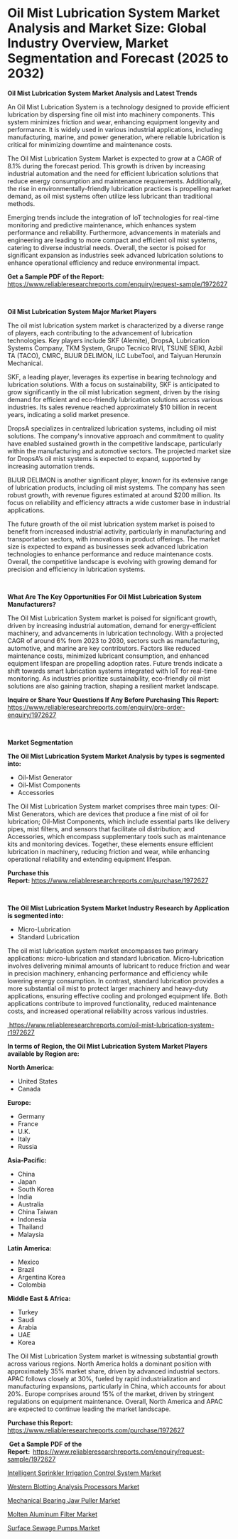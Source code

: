 <p><h1>Oil Mist Lubrication System Market Analysis and Market Size: Global Industry Overview, Market Segmentation and Forecast (2025 to 2032)</h1></p><p><strong>Oil Mist Lubrication System Market Analysis and Latest Trends</strong></p>
<p><p>An Oil Mist Lubrication System is a technology designed to provide efficient lubrication by dispersing fine oil mist into machinery components. This system minimizes friction and wear, enhancing equipment longevity and performance. It is widely used in various industrial applications, including manufacturing, marine, and power generation, where reliable lubrication is critical for minimizing downtime and maintenance costs.</p><p>The Oil Mist Lubrication System Market is expected to grow at a CAGR of 8.1% during the forecast period. This growth is driven by increasing industrial automation and the need for efficient lubrication solutions that reduce energy consumption and maintenance requirements. Additionally, the rise in environmentally-friendly lubrication practices is propelling market demand, as oil mist systems often utilize less lubricant than traditional methods. </p><p>Emerging trends include the integration of IoT technologies for real-time monitoring and predictive maintenance, which enhances system performance and reliability. Furthermore, advancements in materials and engineering are leading to more compact and efficient oil mist systems, catering to diverse industrial needs. Overall, the sector is poised for significant expansion as industries seek advanced lubrication solutions to enhance operational efficiency and reduce environmental impact.</p></p>
<p><strong>Get a Sample PDF of the Report:&nbsp;</strong> <a href="https://www.reliableresearchreports.com/enquiry/request-sample/1972627?utm_campaign=9&utm_medium=2&utm_source=Github&utm_content=ia&utm_term=28022025&utm_id=oil-mist-lubrication-system">https://www.reliableresearchreports.com/enquiry/request-sample/1972627</a></p>
<p>&nbsp;</p>
<p><strong>Oil Mist Lubrication System Major Market Players</strong></p>
<p><p>The oil mist lubrication system market is characterized by a diverse range of players, each contributing to the advancement of lubrication technologies. Key players include SKF (Alemite), DropsA, Lubrication Systems Company, TKM System, Grupo Tecnico RIVI, TSUNE SEIKI, Azbil TA (TACO), CMRC, BIJUR DELIMON, ILC LubeTool, and Taiyuan Herunxin Mechanical.</p><p>SKF, a leading player, leverages its expertise in bearing technology and lubrication solutions. With a focus on sustainability, SKF is anticipated to grow significantly in the oil mist lubrication segment, driven by the rising demand for efficient and eco-friendly lubrication solutions across various industries. Its sales revenue reached approximately $10 billion in recent years, indicating a solid market presence.</p><p>DropsA specializes in centralized lubrication systems, including oil mist solutions. The company's innovative approach and commitment to quality have enabled sustained growth in the competitive landscape, particularly within the manufacturing and automotive sectors. The projected market size for DropsA’s oil mist systems is expected to expand, supported by increasing automation trends.</p><p>BIJUR DELIMON is another significant player, known for its extensive range of lubrication products, including oil mist systems. The company has seen robust growth, with revenue figures estimated at around $200 million. Its focus on reliability and efficiency attracts a wide customer base in industrial applications.</p><p>The future growth of the oil mist lubrication system market is poised to benefit from increased industrial activity, particularly in manufacturing and transportation sectors, with innovations in product offerings. The market size is expected to expand as businesses seek advanced lubrication technologies to enhance performance and reduce maintenance costs. Overall, the competitive landscape is evolving with growing demand for precision and efficiency in lubrication systems.</p></p>
<p>&nbsp;</p>
<p><strong>What Are The Key Opportunities For Oil Mist Lubrication System Manufacturers?</strong></p>
<p><p>The Oil Mist Lubrication System market is poised for significant growth, driven by increasing industrial automation, demand for energy-efficient machinery, and advancements in lubrication technology. With a projected CAGR of around 6% from 2023 to 2030, sectors such as manufacturing, automotive, and marine are key contributors. Factors like reduced maintenance costs, minimized lubricant consumption, and enhanced equipment lifespan are propelling adoption rates. Future trends indicate a shift towards smart lubrication systems integrated with IoT for real-time monitoring. As industries prioritize sustainability, eco-friendly oil mist solutions are also gaining traction, shaping a resilient market landscape.</p></p>
<p><strong>Inquire or Share Your Questions If Any Before Purchasing This Report:</strong> <a href="https://www.reliableresearchreports.com/enquiry/pre-order-enquiry/1972627?utm_campaign=9&utm_medium=2&utm_source=Github&utm_content=ia&utm_term=28022025&utm_id=oil-mist-lubrication-system">https://www.reliableresearchreports.com/enquiry/pre-order-enquiry/1972627</a></p>
<p>&nbsp;</p>
<p><strong>Market Segmentation</strong></p>
<p><strong>The Oil Mist Lubrication System Market Analysis by types is segmented into:</strong></p>
<p><ul><li>Oil-Mist Generator</li><li>Oil-Mist Components</li><li>Accessories</li></ul></p>
<p><p>The Oil Mist Lubrication System market comprises three main types: Oil-Mist Generators, which are devices that produce a fine mist of oil for lubrication; Oil-Mist Components, which include essential parts like delivery pipes, mist filters, and sensors that facilitate oil distribution; and Accessories, which encompass supplementary tools such as maintenance kits and monitoring devices. Together, these elements ensure efficient lubrication in machinery, reducing friction and wear, while enhancing operational reliability and extending equipment lifespan.</p></p>
<p><strong>Purchase this Report:&nbsp;</strong><a href="https://www.reliableresearchreports.com/purchase/1972627?utm_campaign=9&utm_medium=2&utm_source=Github&utm_content=ia&utm_term=28022025&utm_id=oil-mist-lubrication-system">https://www.reliableresearchreports.com/purchase/1972627</a></p>
<p>&nbsp;</p>
<p><strong>The Oil Mist Lubrication System Market Industry Research by Application is segmented into:</strong></p>
<p><ul><li>Micro-Lubrication</li><li>Standard Lubrication</li></ul></p>
<p><p>The oil mist lubrication system market encompasses two primary applications: micro-lubrication and standard lubrication. Micro-lubrication involves delivering minimal amounts of lubricant to reduce friction and wear in precision machinery, enhancing performance and efficiency while lowering energy consumption. In contrast, standard lubrication provides a more substantial oil mist to protect larger machinery and heavy-duty applications, ensuring effective cooling and prolonged equipment life. Both applications contribute to improved functionality, reduced maintenance costs, and increased operational reliability across various industries.</p></p>
<p><a href="https://www.reliableresearchreports.com/oil-mist-lubrication-system-r1972627?utm_campaign=9&utm_medium=2&utm_source=Github&utm_content=ia&utm_term=28022025&utm_id=oil-mist-lubrication-system">&nbsp;https://www.reliableresearchreports.com/oil-mist-lubrication-system-r1972627</a></p>
<p><strong>In terms of Region, the Oil Mist Lubrication System Market Players available by Region are:</strong></p>
<p>
    <p> <strong> North America: </strong>
        <ul>
            <li>United States</li>
            <li>Canada</li>
        </ul>
        </p> 
    <p> <strong> Europe: </strong>
        <ul>
            <li>Germany</li>
            <li>France</li>
            <li>U.K.</li>
            <li>Italy</li>
            <li>Russia</li>
        </ul>
        </p> 
    <p> <strong> Asia-Pacific: </strong>
        <ul>
            <li>China</li>
            <li>Japan</li>
            <li>South Korea</li>
            <li>India</li>
            <li>Australia</li>
            <li>China Taiwan</li>
            <li>Indonesia</li>
            <li>Thailand</li>
            <li>Malaysia</li>
        </ul>
        </p> 
    <p> <strong> Latin America: </strong>
        <ul>
            <li>Mexico</li>
            <li>Brazil</li>
            <li>Argentina Korea</li>
            <li>Colombia</li>
        </ul>
        </p> 
    <p> <strong> Middle East & Africa: </strong>
        <ul>
            <li>Turkey</li>
            <li>Saudi</li>
            <li>Arabia</li>
            <li>UAE</li>
            <li>Korea</li>
        </ul>
    </p>
    </p>
<p><p>The Oil Mist Lubrication System market is witnessing substantial growth across various regions. North America holds a dominant position with approximately 35% market share, driven by advanced industrial sectors. APAC follows closely at 30%, fueled by rapid industrialization and manufacturing expansions, particularly in China, which accounts for about 20%. Europe comprises around 15% of the market, driven by stringent regulations on equipment maintenance. Overall, North America and APAC are expected to continue leading the market landscape.</p></p>
<p><strong>Purchase this Report: </strong><a href="https://www.reliableresearchreports.com/purchase/1972627?utm_campaign=9&utm_medium=2&utm_source=Github&utm_content=ia&utm_term=28022025&utm_id=oil-mist-lubrication-system">https://www.reliableresearchreports.com/purchase/1972627</a></p>
<p>&nbsp;<strong>Get a Sample PDF of the Report:&nbsp;&nbsp;</strong><a href="https://www.reliableresearchreports.com/enquiry/request-sample/1972627?utm_campaign=9&utm_medium=2&utm_source=Github&utm_content=ia&utm_term=28022025&utm_id=oil-mist-lubrication-system">https://www.reliableresearchreports.com/enquiry/request-sample/1972627</a></p>
<p><strong></strong></p>
<p><p><a href="https://github.com/owersalesi36/Market-Research-Report-List-1/blob/main/intelligent-sprinkler-irrigation-control-system-market.md?utm_campaign=9&utm_medium=2&utm_source=Github&utm_content=ia&utm_term=28022025&utm_id=oil-mist-lubrication-system">Intelligent Sprinkler Irrigation Control System Market</a></p><p><a href="https://github.com/rurakseidaf5/Market-Research-Report-List-1/blob/main/western-blotting-analysis-processors-market.md?utm_campaign=9&utm_medium=2&utm_source=Github&utm_content=ia&utm_term=28022025&utm_id=oil-mist-lubrication-system">Western Blotting Analysis Processors Market</a></p><p><a href="https://github.com/dandanaranfj/Market-Research-Report-List-1/blob/main/mechanical-bearing-jaw-puller-market.md?utm_campaign=9&utm_medium=2&utm_source=Github&utm_content=ia&utm_term=28022025&utm_id=oil-mist-lubrication-system">Mechanical Bearing Jaw Puller Market</a></p><p><a href="https://github.com/zeyddaddo4/Market-Research-Report-List-1/blob/main/molten-aluminum-filter-market.md?utm_campaign=9&utm_medium=2&utm_source=Github&utm_content=ia&utm_term=28022025&utm_id=oil-mist-lubrication-system">Molten Aluminum Filter Market</a></p><p><a href="https://github.com/roosapiedehc/Market-Research-Report-List-1/blob/main/surface-sewage-pumps-market.md?utm_campaign=9&utm_medium=2&utm_source=Github&utm_content=ia&utm_term=28022025&utm_id=oil-mist-lubrication-system">Surface Sewage Pumps Market</a></p></p>